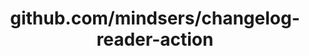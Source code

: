 ---
layout: post
title: github.com/mindsers/changelog-reader-action
categories: link
tags: [انگلیسی, گیت‌هاب, برنامه‌نویسی]
---